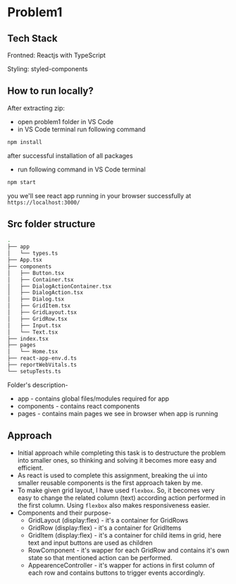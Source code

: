 # Problem1

## Tech Stack

Frontned: Reactjs with TypeScript

Styling: styled-components

## How to run locally?

After extracting zip:
- open problem1 folder in VS Code
- in VS Code terminal run following command
  

```bash
npm install
```
after successful installation of all packages
- run following command in VS Code terminal
```bash
npm start
```
you we'll see react app running in your browser successfully at `https://localhost:3000/`

## Src folder structure
```bash
.
├── app
│   └── types.ts
├── App.tsx
├── components
│   ├── Button.tsx
│   ├── Container.tsx
│   ├── DialogActionContainer.tsx
│   ├── DialogAction.tsx
│   ├── Dialog.tsx
│   ├── GridItem.tsx
│   ├── GridLayout.tsx
│   ├── GridRow.tsx
│   ├── Input.tsx
│   └── Text.tsx
├── index.tsx
├── pages
│   └── Home.tsx
├── react-app-env.d.ts
├── reportWebVitals.ts
└── setupTests.ts
```
Folder's description-
- app - contains global files/modules required for app
- components - contains react components 
- pages - contains main pages we see in browser when app is running

## Approach
- Initial approach while completing this task is to destructure the problem into smaller ones, so thinking and solving it becomes more easy and efficient.
- As react is used to complete this assignment, breaking the ui into smaller reusable components is the first approach taken by me.
- To make given grid layout, I have used `flexbox`. So, it becomes very easy to change the related column (text) according action performed in the first column. Using `flexbox` also makes responsiveness easier.
- Components and their purpose-
    - GridLayout (display:flex) -  it's a container for GridRows
    - GridRow (display:flex) -  it's a container for GridItems
    - GridItem (display:flex) -  it's a container for child items in grid, here text and input buttons are used as children
    - RowComponent -  it's wapper for each GridRow and contains it's own state so that mentioned action can be performed.
    - AppearenceController -  it's wapper for actions in first column of each row and contains buttons to trigger events accordingly.
